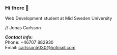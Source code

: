 ### Hi there 👋

Web Development student at Mid Sweden University

//
Jonas Carlsson

***Contact info:***\
Phone: +46707 882930\
Email: carlsson5030@hotmail.com

<!--
**JocarWebDev/JocarWebDev** is a ✨ _special_ ✨ repository because its `README.md` (this file) appears on your GitHub profile.

Here are some ideas to get you started:

- 🔭 I’m currently working on ...
- 🌱 I’m currently learning ...
- 👯 I’m looking to collaborate on ...
- 🤔 I’m looking for help with ...
- 💬 Ask me about ...
- 📫 How to reach me: ...
- 😄 Pronouns: ...
- ⚡ Fun fact: ...
-->
